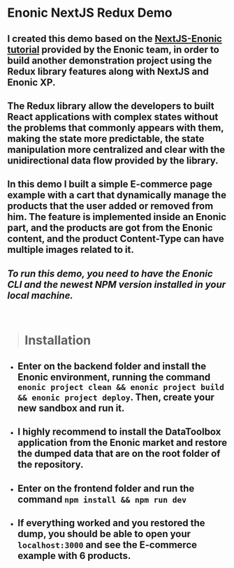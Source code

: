 # Enonic NextJS Redux Demo

## I created this demo based on the [NextJS-Enonic tutorial](https://developer.enonic.com/docs/next.xp/master) provided by the Enonic team, in order to build another demonstration project using the Redux library features along with NextJS and Enonic XP.

## The Redux library allow the developers to built React applications with complex states without the problems that commonly appears with them, making the state more predictable, the state manipulation more centralized and clear with the unidirectional data flow provided by the library.

## In this demo I built a simple E-commerce page example with a cart that dynamically manage the products that the user added or removed from him. The feature is implemented inside an Enonic part, and the products are got from the Enonic content, and the product Content-Type can have multiple images related to it.

## *To run this demo, you need to have the Enonic CLI and the newest NPM version installed in your local machine.*

<br/>

> # Installation

- ## Enter on the **backend** folder and install the Enonic environment, running the command  `enonic project clean && enonic project build && enonic project deploy`. Then, create your new sandbox and run it. 
- ## I highly recommend to install the DataToolbox application from the Enonic market and restore the dumped data that are on the root folder of the repository.
- ## Enter on the **frontend** folder and run the command `npm install && npm run dev`
- ## If everything worked and you restored the dump, you should be able to open your `localhost:3000` and see the E-commerce example with 6 products.